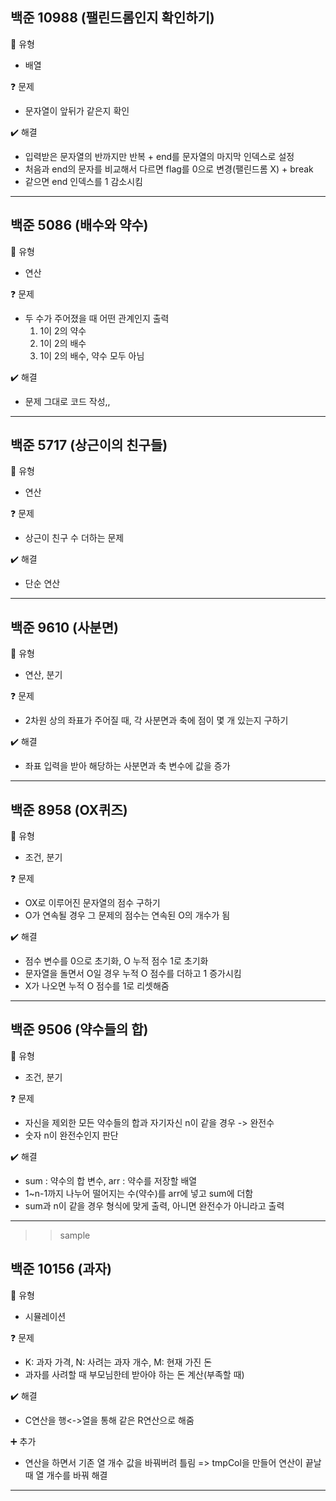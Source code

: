 ## 백준 10988 (팰린드롬인지 확인하기)  
:pushpin: 유형
* 배열

:question: 문제  
* 문자열이 앞뒤가 같은지 확인

:heavy_check_mark: 해결
* 입력받은 문자열의 반까지만 반복 + end를 문자열의 마지막 인덱스로 설정
* 처음과 end의 문자를 비교해서 다르면 flag를 0으로 변경(팰린드롬 X) + break
* 같으면 end 인덱스를 1 감소시킴
  
---

## 백준 5086 (배수와 약수)
:pushpin: 유형
* 연산

:question: 문제
* 두 수가 주어졌을 때 어떤 관계인지 출력
  1) 1이 2의 약수
  2) 1이 2의 배수
  3) 1이 2의 배수, 약수 모두 아님

:heavy_check_mark: 해결  
* 문제 그대로 코드 작성,,

---

## 백준 5717 (상근이의 친구들)
:pushpin: 유형
* 연산

:question: 문제
* 상근이 친구 수 더하는 문제

:heavy_check_mark: 해결  
* 단순 연산

---  

## 백준 9610 (사분면)
:pushpin: 유형
* 연산, 분기

:question: 문제
* 2차원 상의 좌표가 주어질 때, 각 사분면과 축에 점이 몇 개 있는지 구하기

:heavy_check_mark: 해결  
* 좌표 입력을 받아 해당하는 사분면과 축 변수에 값을 증가

---  

## 백준 8958 (OX퀴즈)
:pushpin: 유형
* 조건, 분기

:question: 문제
* OX로 이루어진 문자열의 점수 구하기
* O가 연속될 경우 그 문제의 점수는 연속된 O의 개수가 됨

:heavy_check_mark: 해결  
* 점수 변수를 0으로 초기화, O 누적 점수 1로 초기화
* 문자열을 돌면서 O일 경우 누적 O 점수를 더하고 1 증가시킴
* X가 나오면 누적 O 점수를 1로 리셋해줌

---  

## 백준 9506 (약수들의 합)
:pushpin: 유형
* 조건, 분기

:question: 문제
* 자신을 제외한 모든 약수들의 합과 자기자신 n이 같을 경우 -> 완전수
* 숫자 n이 완전수인지 판단

:heavy_check_mark: 해결  
* sum : 약수의 합 변수, arr : 약수를 저장할 배열
* 1~n-1까지 나누어 떨어지는 수(약수)를 arr에 넣고 sum에 더함
* sum과 n이 같을 경우 형식에 맞게 출력, 아니면 완전수가 아니라고 출력

---  

>> sample

## 백준 10156 (과자)
:pushpin: 유형
* 시뮬레이션

:question: 문제
* K: 과자 가격, N: 사려는 과자 개수, M: 현재 가진 돈
* 과자를 사려할 때 부모님한테 받아야 하는 돈 계산(부족할 때)

:heavy_check_mark: 해결  
* C연산을 행<->열을 통해 같은 R연산으로 해줌

:heavy_plus_sign: 추가
* 연산을 하면서 기존 열 개수 값을 바꿔버려 틀림
  => tmpCol을 만들어 연산이 끝날 때 열 개수를 바꿔 해결
  
---  